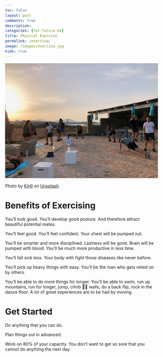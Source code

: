```yaml
---
toc: false
layout: post
comments: true
description:
categories: [for-future-me]
title: Physical Exercise
permalink: /exercise/
image: /images/exercise.jpg
hide: true
---
```

![](/images/exercise.jpg)

Photo by <a href="https://unsplash.com/@kirillz?utm_source=unsplash&utm_medium=referral&utm_content=creditCopyText">Kirill</a> on <a href="https://unsplash.com/s/photos/pull-up?utm_source=unsplash&utm_medium=referral&utm_content=creditCopyText">Unsplash</a>
  
# Benefits of Exercising

You’ll look good. You’ll develop good posture. And therefore attract beautiful potential mates.

You’ll feel good. You’ll feel confident. Your chest will be pumped out.

You’ll be smarter and more disciplined. Laziness will be gone. Brain will be pumped with blood. You’ll be much more productive in less time.

You’ll fall sick less. Your body with fight those diseases like never before.

You’ll pick up heavy things with easy. You’ll be the man who gets relied on by others.

You’ll be able to do more things for longer. You’ll be able to swim, run up mountains, run for longer, jump, climb 🧗‍♀️ walls, do a back flip, rock in the dance floor. A lot of great experiences are to be had by moving

# Get Started 
Do anything that you can do.

Plan things out in advanced.

Work on 80% of your capacity. You don’t want to get so sore that you cannot do anything the next day.